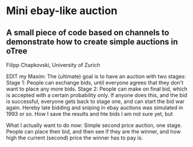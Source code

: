 # Mini ebay-like auction

A small piece of code based on channels to demonstrate how to create
simple auctions in oTree
---
Filipp Chapkovski, University of Zurich

EDIT my Maxim:
The (ultimate) goal is to have an auction with two stages:
Stage 1: People can exchange bids, until everyone agrees that they don't want to place any more bids.
Stage 2: People can make on final bid, which is accepted with a certain probability only. If anyone does this, and the bid is successful, everyone gets back to stage one, and can start the bid war again.
Hereby late bidding and sniping in ebay auctions was simulated in 1993 or so.
How I save the results and hte bids I am not sure yet, but 

What I actually want to do now:
Simple second price auction, one stage. People can place their bid, and then see if they are the winner, and how high the current (second) price the winner has to pay is.
